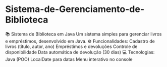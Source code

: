 # Sistema-de-Gerenciamento-de-Biblioteca
📚 Sistema de Biblioteca em Java  Um sistema simples para gerenciar livros e empréstimos, desenvolvido em Java.  ⚙️ Funcionalidades: Cadastro de livros (título, autor, ano)  Empréstimos e devoluções  Controle de disponibilidade  Data automática de devolução (30 dias)  💻 Tecnologias: Java (POO)  LocalDate para datas  Menu interativo no console
